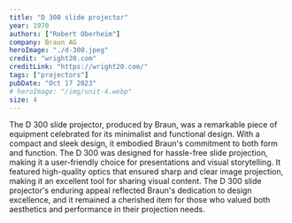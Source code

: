 ```yaml
---
title: "D 300 slide projector"
year: 1970
authors: ["Robert Oberheim"]
company: Braun AG
heroImage: "./d-300.jpeg"
credit: "wright20.com"
creditLink: "https://wright20.com/"
tags: ["projectors"]
pubDate: "Oct 17 2023"
# heroImage: "/img/unit-4.webp"
size: 4
---
```


The D 300 slide projector, produced by Braun, was a remarkable piece of equipment celebrated for its minimalist and functional design. With a compact and sleek design, it embodied Braun's commitment to both form and function. The D 300 was designed for hassle-free slide projection, making it a user-friendly choice for presentations and visual storytelling. It featured high-quality optics that ensured sharp and clear image projection, making it an excellent tool for sharing visual content. The D 300 slide projector's enduring appeal reflected Braun's dedication to design excellence, and it remained a cherished item for those who valued both aesthetics and performance in their projection needs.

